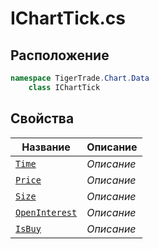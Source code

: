 
# IChartTick.cs
## Расположение
```csharp
namespace TigerTrade.Chart.Data  
    class IChartTick
```

## Свойства
| Название | Описание |
| --- | --- |
| [`Time`](./Свойства/Time.md) | *Описание* |
| [`Price`](./Свойства/Price.md) | *Описание* |
| [`Size`](./Свойства/Size.md) | *Описание* |
| [`OpenInterest`](./Свойства/OpenInterest.md) | *Описание* |
| [`IsBuy`](./Свойства/IsBuy.md) | *Описание* |
